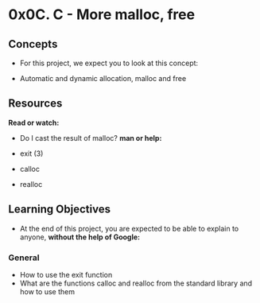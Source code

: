 # 0x0C. C - More malloc, free

## Concepts
- For this project, we expect you to look at this concept:

- Automatic and dynamic allocation, malloc and free
## Resources
**Read or watch:**

- Do I cast the result of malloc?
**man or help:**

- exit (3)
- calloc
- realloc

## Learning Objectives
- At the end of this project, you are expected to be able to explain to anyone, **without the help of Google:**

### General
- How to use the exit function
- What are the functions calloc and realloc from the standard library and how to use them